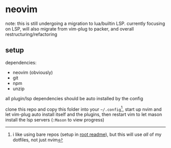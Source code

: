 # neovim

note: this is still undergoing a migration to lua/builtin LSP. currently focusing on LSP, will also migrate from vim-plug to packer, and overall restructuring/refactoring

## setup

dependencies:
- neovim (obviously)
- git
- npm
- unzip

all plugin/lsp dependencies should be auto installed by the config

clone this repo and copy this folder into your `~/.config`[^1], start up nvim and let vim-plug auto install itself and the plugins, then restart vim to let mason install the lsp servers (`:Mason` to view progress)

[^1]: i like using bare repos (setup in [root readme](/README.md)), but this will use *all* of my dotfiles, not just nvim
